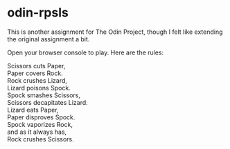 # odin-rpsls

This is another assignment for The Odin Project, though I felt like extending the original assignment a bit. 

Open your browser console to play. Here are the rules: 

Scissors cuts Paper,  
Paper covers Rock.  
Rock crushes Lizard,   
Lizard poisons Spock.  
Spock smashes Scissors,   
Scissors decapitates Lizard.  
Lizard eats Paper,  
Paper disproves Spock.  
Spock vaporizes Rock,  
and as it always has,  
Rock crushes Scissors.
